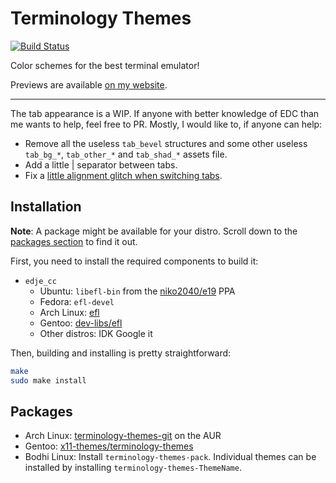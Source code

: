 # Terminology Themes

[![Build Status](https://travis-ci.org/sylveon/terminology-themes.svg?branch=master)](https://travis-ci.org/sylveon/terminology-themes)

Color schemes for the best terminal emulator!

Previews are available [on my website](https://charlesmilette.net/terminology-themes).

------------------------

The tab appearance is a WIP. If anyone with better knowledge of EDC than me wants to help, feel free to PR. Mostly, I would like to, if anyone can help:

- Remove all the useless `tab_bevel` structures and some other useless `tab_bg_*`, `tab_other_*` and `tab_shad_*` assets file.
- Add a little | separator between tabs.
- Fix a [little alignment glitch when switching tabs](http://i.imgur.com/Vok8agA.gif).

## Installation

**Note**: A package might be available for your distro. Scroll down to the [packages section](#packages) to find it out.

First, you need to install the required components to build it:

- `edje_cc`
  - Ubuntu: `libefl-bin` from the [niko2040/e19](https://launchpad.net/~niko2040/+archive/ubuntu/e19) PPA
  - Fedora: `efl-devel`
  - Arch Linux: [efl](https://www.archlinux.org/packages/extra/x86_64/efl/)
  - Gentoo: [dev-libs/efl](https://packages.gentoo.org/packages/dev-libs/efl)
  - Other distros: IDK Google it

Then, building and installing is pretty straightforward:

```sh
make
sudo make install
```

## Packages

 - Arch Linux: [terminology-themes-git](https://aur.archlinux.org/packages/terminology-themes-git/) on the AUR
 - Gentoo: [x11-themes/terminology-themes](https://packages.gentoo.org/packages/x11-themes/terminology-themes)
 - Bodhi Linux: Install `terminology-themes-pack`. Individual themes can be installed by installing `terminology-themes-ThemeName`.